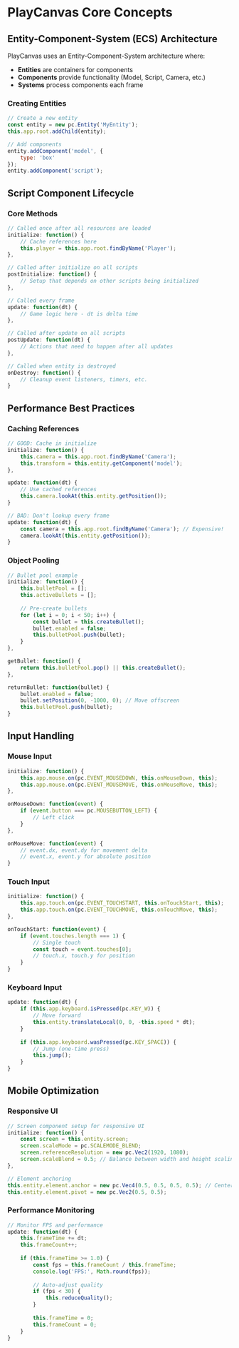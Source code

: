 # PlayCanvas Core Concepts

## Entity-Component-System (ECS) Architecture

PlayCanvas uses an Entity-Component-System architecture where:

- **Entities** are containers for components
- **Components** provide functionality (Model, Script, Camera, etc.)
- **Systems** process components each frame

### Creating Entities
```javascript
// Create a new entity
const entity = new pc.Entity('MyEntity');
this.app.root.addChild(entity);

// Add components
entity.addComponent('model', {
    type: 'box'
});
entity.addComponent('script');
```

## Script Component Lifecycle

### Core Methods
```javascript
// Called once after all resources are loaded
initialize: function() {
    // Cache references here
    this.player = this.app.root.findByName('Player');
},

// Called after initialize on all scripts
postInitialize: function() {
    // Setup that depends on other scripts being initialized
},

// Called every frame
update: function(dt) {
    // Game logic here - dt is delta time
},

// Called after update on all scripts  
postUpdate: function(dt) {
    // Actions that need to happen after all updates
},

// Called when entity is destroyed
onDestroy: function() {
    // Cleanup event listeners, timers, etc.
}
```

## Performance Best Practices

### Caching References
```javascript
// GOOD: Cache in initialize
initialize: function() {
    this.camera = this.app.root.findByName('Camera');
    this.transform = this.entity.getComponent('model');
},

update: function(dt) {
    // Use cached references
    this.camera.lookAt(this.entity.getPosition());
}

// BAD: Don't lookup every frame
update: function(dt) {
    const camera = this.app.root.findByName('Camera'); // Expensive!
    camera.lookAt(this.entity.getPosition());
}
```

### Object Pooling
```javascript
// Bullet pool example
initialize: function() {
    this.bulletPool = [];
    this.activeBullets = [];
    
    // Pre-create bullets
    for (let i = 0; i < 50; i++) {
        const bullet = this.createBullet();
        bullet.enabled = false;
        this.bulletPool.push(bullet);
    }
},

getBullet: function() {
    return this.bulletPool.pop() || this.createBullet();
},

returnBullet: function(bullet) {
    bullet.enabled = false;
    bullet.setPosition(0, -1000, 0); // Move offscreen
    this.bulletPool.push(bullet);
}
```

## Input Handling

### Mouse Input
```javascript
initialize: function() {
    this.app.mouse.on(pc.EVENT_MOUSEDOWN, this.onMouseDown, this);
    this.app.mouse.on(pc.EVENT_MOUSEMOVE, this.onMouseMove, this);
},

onMouseDown: function(event) {
    if (event.button === pc.MOUSEBUTTON_LEFT) {
        // Left click
    }
},

onMouseMove: function(event) {
    // event.dx, event.dy for movement delta
    // event.x, event.y for absolute position
}
```

### Touch Input
```javascript
initialize: function() {
    this.app.touch.on(pc.EVENT_TOUCHSTART, this.onTouchStart, this);
    this.app.touch.on(pc.EVENT_TOUCHMOVE, this.onTouchMove, this);
},

onTouchStart: function(event) {
    if (event.touches.length === 1) {
        // Single touch
        const touch = event.touches[0];
        // touch.x, touch.y for position
    }
}
```

### Keyboard Input
```javascript
update: function(dt) {
    if (this.app.keyboard.isPressed(pc.KEY_W)) {
        // Move forward
        this.entity.translateLocal(0, 0, -this.speed * dt);
    }
    
    if (this.app.keyboard.wasPressed(pc.KEY_SPACE)) {
        // Jump (one-time press)
        this.jump();
    }
}
```

## Mobile Optimization

### Responsive UI
```javascript
// Screen component setup for responsive UI
initialize: function() {
    const screen = this.entity.screen;
    screen.scaleMode = pc.SCALEMODE_BLEND;
    screen.referenceResolution = new pc.Vec2(1920, 1080);
    screen.scaleBlend = 0.5; // Balance between width and height scaling
},

// Element anchoring
this.entity.element.anchor = new pc.Vec4(0.5, 0.5, 0.5, 0.5); // Center
this.entity.element.pivot = new pc.Vec2(0.5, 0.5);
```

### Performance Monitoring
```javascript
// Monitor FPS and performance
update: function(dt) {
    this.frameTime += dt;
    this.frameCount++;
    
    if (this.frameTime >= 1.0) {
        const fps = this.frameCount / this.frameTime;
        console.log('FPS:', Math.round(fps));
        
        // Auto-adjust quality
        if (fps < 30) {
            this.reduceQuality();
        }
        
        this.frameTime = 0;
        this.frameCount = 0;
    }
}
```
